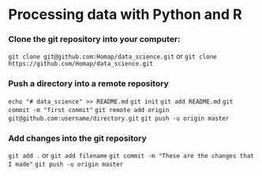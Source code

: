 # Processing data with Python and R

### Clone the git repository into your computer:
`git clone git@github.com:Homap/data_science.git`
or
`git clone https://github.com/Homap/data_science.git`
### Push a directory into a remote repository
`echo "# data_science" >> README.md`
`git init`
`git add README.md`
`git commit -m "first commit"`
`git remote add origin git@github.com:username/directory.git`
`git push -u origin master`
### Add changes into the git repository
`git add .` or `git add filename`
`git commit -m "These are the changes that I made"`
`git push -u origin master`


